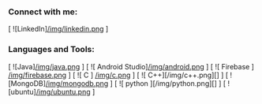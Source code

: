 ### Connect with me:

[ ![LinkedIn][/img/linkedin.png][linkedin] ]

### Languages and Tools:

[ ![Java][/img/java.png][Android] ]
[ ![ Android Studio][/img/android.png][Android] ]
[ ![ Firebase ][ /img/firebase.png][Android] ]
[ ![ C ] [/img/c.png][url-shortener] ]
[ ![ C++][/img/c++.png][] ]
[ ![MongoDB][/img/mongodb.png][url-shortener] ]
[ ![ python ][/img/python.png][] ]
[ ![ubuntu][/img/ubuntu.png][ url-shortener] ]

<br />
<br />


[linkedin]: https://www.linkedin.com/in/marco-antonio-sanchez-307b8419b/
[github]: https://github.com/Marko-Sanchez
[url-shortener]: https://github.com/Marko-Sanchez/url-shortener
[Android]: https://github.com/Marko-Sanchez/MyAndroid-Apps
